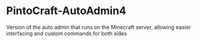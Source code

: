 # PintoCraft-AutoAdmin4
Version of the auto admin that runs on the Minecraft server, allowing easier interfacing and custom commands for both sides
